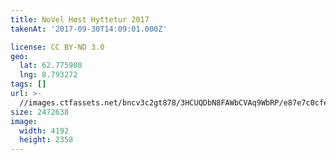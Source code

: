 ```yaml
---
title: NoVel Høst Hyttetur 2017
takenAt: '2017-09-30T14:09:01.000Z'

license: CC BY-ND 3.0
geo:
  lat: 62.775908
  lng: 8.793272
tags: []
url: >-
  //images.ctfassets.net/bncv3c2gt878/3HCUQDbN8FAWbCVAq9WbRP/e87e7c0cfebcf0e3f20fbc71242e3a1d/novel-hst-hyttetur-2017_37389582516_o
size: 2472638
image:
  width: 4192
  height: 2358
---
```

